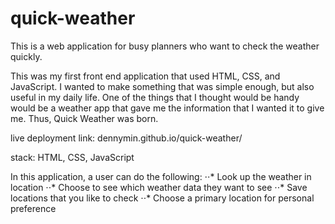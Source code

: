 # quick-weather

This is a web application for busy planners who want to check the weather quickly.

This was my first front end application that used HTML, CSS, and JavaScript. I wanted to make something that was simple enough, but also useful in my daily life. One of the things that I thought would be handy would be a weather app that gave me the information that I wanted it to give me. Thus, Quick Weather was born.

live deployment link:
dennymin.github.io/quick-weather/

stack:
HTML, CSS, JavaScript

In this application, a user can do the following:
⋅⋅* Look up the weather in location
⋅⋅* Choose to see which weather data they want to see
⋅⋅* Save locations that you like to check
⋅⋅* Choose a primary location for personal preference
